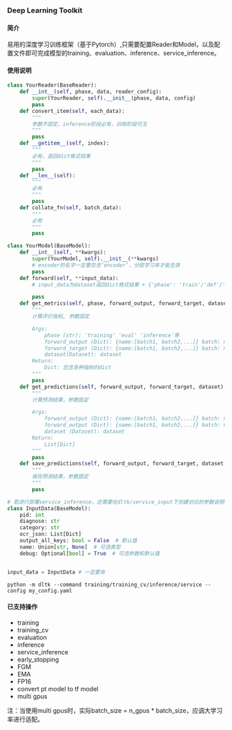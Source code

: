 ### Deep Learning Toolkit
#### 简介
易用的深度学习训练框架（基于Pytorch）,只需要配置Reader和Model，以及配置文件即可完成模型的training、evaluation、inference、service_inference。

#### 使用说明
```python
class YourReader(BaseReader):
    def __int__(self, phase, data, reader_config):
        super(YourReader, self).__init__(phase, data, config)
        pass
    def convert_item(self, each_data):
        """
        参数不固定，inference阶段必有，训练阶段可无
        """
        pass
    def __getitem__(self, index):
        """
        必有，返回dict格式结果
        """
        pass
    def __len__(self):
        """
        必有
        """
        pass
    def collate_fn(self, batch_data):
        """
        必有
        """
        pass
```
```python
class YourModel(BaseModel):
    def __int__(self, **kwargs):
        super(YourModel, self).__init__(**kwargs)
        # encoder的名字一定要包含‘encoder’，分层学习率才能生效
        pass
    def forward(self, **input_data):
        # input_data为dataset返回dict格式结果 + {'phase': 'train'/'def'/'test'/'inference'}

        pass
    def get_metrics(self, phase, forward_output, forward_target, dataset=None):
        """
        计算评价指标, 参数固定

        Args:
            phase (str): 'training' 'eval' 'inference'等
            forward_output (Dict): {name:[batch1, batch2,...]} batch: numpy
            forward_target (Dict): {name:[batch1, batch2,...]} batch: numpy
            dataset(Dataset): dataset
        Return:
            Dict: 包含各种指标的dict
        """
        pass
    def get_predictions(self, forward_output, forward_target, dataset):
        """
        计算预测结果，参数固定

        Args:
            forward_output (Dict): {name:[batch1, batch2,...]} batch: numpy
            forward_output (Dict): {name:[batch1, batch2,...]} batch: numpy
            dataset (Dataset): dataset
        Return:
            List[Dict]
        """
        pass
    def save_predictions(self, forward_output, forward_target, dataset, file_path):
        """
        保存预测结果，参数固定
        """
        pass
```

```python
# 若进行部署service_inference，还需要在dltk/service_input下创建对应的参数说明文件
class InputData(BaseModel):
    pid: int
    diagnose: str
    category: str
    ocr_json: List[Dict]
    output_all_keys: bool = False  # 默认值
    name: Union[str, None]  # 可选类型
    debug: Optional[bool] = True  # 可选参数和默认值


input_data = InputData # 一定要有
```

```shell
python -m dltk --command training/training_cv/inference/service --config my_config.yaml
```

#### 已支持操作
 - training
 - training_cv
 - evaluation
 - inference
 - service_inference
 - early_stopping
 - FGM
 - EMA
 - FP16
 - convert pt model to tf model
 - multi gpus

注：当使用multi gpus时，实际batch_size = n_gpus * batch_size，应调大学习率进行适配。